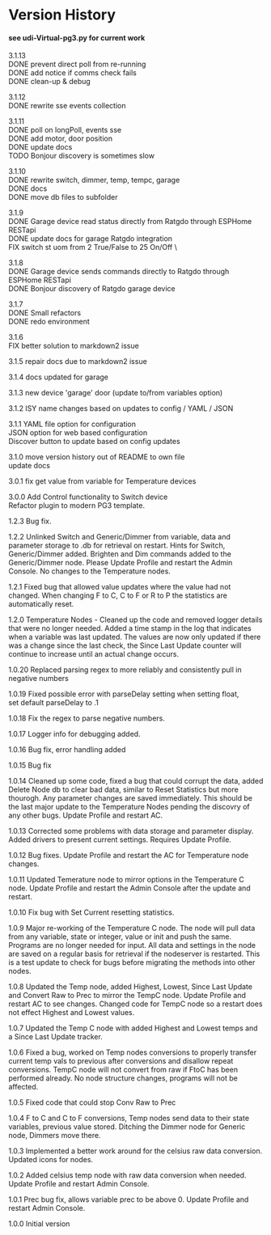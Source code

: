 # Version History

#### see udi-Virtual-pg3.py for current work

3.1.13 \
DONE prevent direct poll from re-running \
DONE add notice if comms check fails \
DONE clean-up & debug

3.1.12 \
DONE rewrite sse events collection

3.1.11 \
DONE poll on longPoll, events sse \
DONE add motor, door position \
DONE update docs \
TODO Bonjour discovery is sometimes slow

3.1.10 \
DONE rewrite switch, dimmer, temp, tempc, garage \
DONE docs \
DONE move db files to subfolder

3.1.9 \
DONE Garage device read status directly from Ratgdo through ESPHome RESTapi \
DONE update docs for garage Ratgdo integration \
FIX  switch st uom from 2 True/False to 25 On/Off \

3.1.8 \
DONE Garage device sends commands directly to Ratgdo through ESPHome RESTapi \
DONE Bonjour discovery of Ratgdo garage device

3.1.7 \
DONE Small refactors \
DONE redo environment

3.1.6 \
FIX better solution to markdown2 issue

3.1.5 repair docs due to markdown2 issue

3.1.4 docs updated for garage

3.1.3 new device 'garage' door (update to/from variables option)  

3.1.2 ISY name changes based on updates to config / YAML / JSON

3.1.1 YAML file option for configuration  
      JSON option for web based configuration  
      Discover button to update based on config updates  

3.1.0 move version history out of README to own file  
      update docs  

3.0.1 fix get value from variable for Temperature devices

3.0.0 Add Control functionality to Switch device  
      Refactor plugin to modern PG3 template.

1.2.3 Bug fix.

1.2.2 Unlinked Switch and Generic/Dimmer from variable,
data and parameter storage to .db for retrieval on restart. Hints for Switch,
Generic/Dimmer added.
Brighten and Dim commands added to the Generic/Dimmer node.
Please Update Profile and restart the Admin Console.
No changes to the Temperature nodes.

1.2.1 Fixed bug that allowed value updates where the value had not changed.
When changing F to C, C to F or R to P the statistics are automatically reset.

1.2.0 Temperature Nodes - Cleaned up the code and removed logger details that
were no longer needed. Added a time stamp in the log that indicates when a variable
was last updated. The values are now only updated if there was a change since the
last check, the Since Last Update counter will continue to increase until an actual
change occurs.

1.0.20 Replaced parsing regex to more reliably and consistently pull in negative
numbers

1.0.19 Fixed possible error with parseDelay setting when setting float,  
set default parseDelay to .1

1.0.18 Fix the regex to parse negative numbers.

1.0.17 Logger info for debugging added.

1.0.16 Bug fix, error handling added

1.0.15 Bug fix

1.0.14 Cleaned up some code, fixed a bug that could corrupt the data, added Delete
Node db to clear bad data, similar to Reset Statistics but more thourogh. Any parameter
changes are saved immediately. This should be the last major update to the Temperature
Nodes pending the discovry of any other bugs. Update Profile and restart AC.

1.0.13 Corrected some problems with data storage and parameter display. Added drivers
to present current settings. Requires Update Profile.

1.0.12 Bug fixes. Update Profile and restart the AC for Temperature node changes.

1.0.11 Updated Temerature node to mirror options in the Temperature C node. Update
Profile and restart the Admin Console after the update and restart.

1.0.10 Fix bug with Set Current resetting statistics.

1.0.9 Major re-working of the Temperature C node. The node will pull data from any
variable, state or integer, value or init and push the same. Programs are no longer
needed for input. All data and settings in the node are saved on a regular basis
for retrieval if the nodeserver is restarted. This is a test update to check for
bugs before migrating the methods into other nodes.

1.0.8 Updated the Temp node, added Highest, Lowest, Since Last Update and Convert
Raw to Prec to mirror the TempC node. Update Profile and restart AC to see changes.
Changed code for TempC node so a restart does not effect Highest and Lowest values.

1.0.7 Updated the Temp C node with added Highest and Lowest temps and a Since Last
Update tracker.

1.0.6 Fixed a bug, worked on Temp nodes conversions to properly transfer current
temp vals to previous after conversions and disallow repeat conversions. TempC node
will not convert from raw if FtoC has been performed already. No node structure
changes, programs will not be affected.

1.0.5 Fixed code that could stop Conv Raw to Prec

1.0.4 F to C and C to F conversions, Temp nodes send data to their state variables,
previous value stored. Ditching the Dimmer node for Generic node, Dimmers move there.

1.0.3 Implemented a better work around for the celsius raw data conversion. Updated
icons for nodes.

1.0.2 Added celsius temp node with raw data conversion when needed. Update Profile
and restart Admin Console.

1.0.1 Prec bug fix, allows variable prec to be above 0. Update Profile and restart
Admin Console.

1.0.0 Initial version
